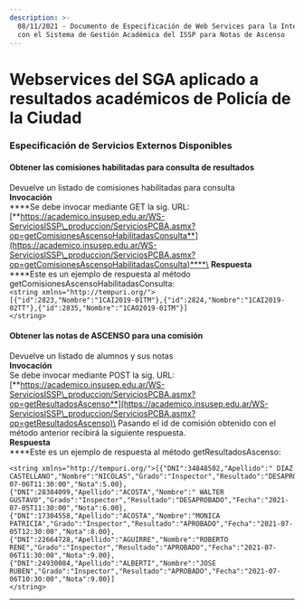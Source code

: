 ```yaml
---
description: >-
  08/11/2021 - Documento de Especificación de Web Services para la Integración
  con el Sistema de Gestión Académica del ISSP para Notas de Ascenso
---
```


# Webservices del SGA aplicado a resultados académicos de Policía de la Ciudad

### Especificación de Servicios Externos Disponibles

#### Obtener las comisiones habilitadas para consulta de resultados

Devuelve un listado de comisiones habilitadas para consulta\
**Invocación**\
****Se debe invocar mediante GET la sig. URL:\
[**https://academico.insusep.edu.ar/WS-ServiciosISSP\_produccion/ServiciosPCBA.asmx?op=getComisionesAscensoHabilitadasConsulta**](https://academico.insusep.edu.ar/WS-ServiciosISSP\_produccion/ServiciosPCBA.asmx?op=getComisionesAscensoHabilitadasConsulta)****\
**Respuesta**\
****Este es un ejemplo de respuesta al método getComisionesAscensoHabilitadasConsulta:\
`<string xmlns="http://tempuri.org/">`\
`[{"id":2823,"Nombre":"1CAI2019-01TM"},{"id":2824,"Nombre":"1CAI2019-02TT"},{"id":2835,"Nombre":"1CAO2019-01TM"}]`\
`</string>`

#### Obtener las notas de ASCENSO para una comisión

Devuelve un listado de alumnos y sus notas\
**Invocación**\
Se debe invocar mediante POST la sig. URL:\
[**https://academico.insusep.edu.ar/WS-ServiciosISSP\_produccion/ServiciosPCBA.asmx?op=getResultadosAscenso**](https://academico.insusep.edu.ar/WS-ServiciosISSP\_produccion/ServiciosPCBA.asmx?op=getResultadosAscenso)\
Pasando el id de comisión obtenido con el método anterior recibirá la siguiente respuesta.\
**Respuesta**\
****Este es un ejemplo de respuesta al método getResultadosAscenso:

```
<string xmlns="http://tempuri.org/">[{"DNI":34848502,"Apellido":" DIAZ CASTELLANO","Nombre":"NICOLAS","Grado":"Inspector","Resultado":"DESAPROBADO","Fecha":"2021-07-06T11:30:00","Nota":5.00},
{"DNI":28384099,"Apellido":"ACOSTA","Nombre":" WALTER GUSTAVO","Grado":"Inspector","Resultado":"DESAPROBADO","Fecha":"2021-07-05T11:30:00","Nota":6.00},
{"DNI":17304558,"Apellido":"ACOSTA","Nombre":"MONICA PATRICIA","Grado":"Inspector","Resultado":"APROBADO","Fecha":"2021-07-05T12:30:00","Nota":8.00},
{"DNI":22664728,"Apellido":"AGUIRRE","Nombre":"ROBERTO RENE","Grado":"Inspector","Resultado":"APROBADO","Fecha":"2021-07-06T11:30:00","Nota":9.00},
{"DNI":24930084,"Apellido":"ALBERTI","Nombre":"JOSE RUBEN","Grado":"Inspector","Resultado":"APROBADO","Fecha":"2021-07-06T10:30:00","Nota":9.00}]
</string>
```

****
